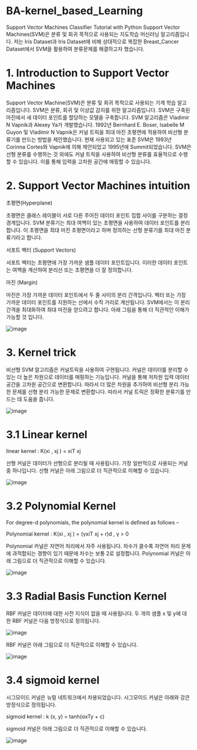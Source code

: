 # BA-kernel_based_Learning
Support Vector Machines Classifier Tutorial with Python 
Support Vector Machines(SVM)은 분류 및 회귀 목적으로 사용되는 지도학습 머신러닝 알고리즘입니다.
저는 Iris Dataset과 Iris Dataset에 비해 상대적으로 복잡한 Breast_Cancer Dataset에서 SVM을 활용하여 분류문제를 해결하고자 했습니다.
 
# 1. Introduction to Support Vector Machines
 
 Support Vector Machine(SVM)은 분류 및 회귀 목적으로 사용되는 기계 학습 알고리즘입니다. SVM은 분류, 회귀 및 이상값 감지를 위한 알고리즘입니다. SVM은 구축된 마진에서 새 데이터 포인트를 할당하는 모델을 구축합니다. SVM 알고리즘은 Vladimir N Vapnik과 Alexey Ya가 개발했습니다. 1992년 Bernhard E. Boser, Isabelle M Guyon 및 Vladimir N Vapnik은 커널 트릭을 최대 마진 초평면에 적용하여 비선형 분류기를 만드는 방법을 제안했습니다. 현재 사용되고 있는 표준 SVM은 1993년 Corinna Cortes와 Vapnik에 의해 제안되었고 1995년에 Summit되었습니다. SVM은 선형 분류를 수행하는 것 외에도 커널 트릭을 사용하여 비선형 분류를 효율적으로 수행할 수 있습니다. 이를 통해 입력을 고차원 공간에 매핑할 수 있습니다.
 
# 2. Support Vector Machines intuition
 
 초평면(Hyperplane) 
 
초평면은 클래스 레이블이 서로 다른 주어진 데이터 포인트 집합 사이를 구분하는 결정 경계입니다. SVM 분류기는 최대 여백이 있는 초평면을 사용하여 데이터 포인트를 분리합니다. 이 초평면을 최대 마진 초평면이라고 하며 정의하는 선형 분류기를 최대 마진 분류기라고 합니다. 
 
 서포트 벡터 (Support Vectors)
 
서포트 벡터는 초평면에 가장 가까운 샘플 데이터 포인트입니다. 이러한 데이터 포인트는 여백을 계산하여 분리선 또는 초평면을 더 잘 정의합니다. 
 
 마진 (Margin)
 
마진은 가장 가까운 데이터 포인트에서 두 줄 사이의 분리 간격입니다. 벡터 또는 가장 가까운 데이터 포인트를 지원하는 선에서 수직 거리로 계산됩니다. SVM에서는 이 분리 간격을 최대화하여 최대 마진을 얻으려고 합니다. 아래 그림을 통해 더 직관적인 이해가 가능할 것 입니다.

![image](https://user-images.githubusercontent.com/71392868/199665408-2e5979ec-832d-491c-a96a-617eabf4da94.png)

# 3. Kernel trick

비선형 SVM 알고리즘은 커널트릭을 사용하여 구현됩니다. 커널은 데이터를 분리할 수 있는 더 높은 차원으로 데이터를 매핑하는 기능입니다. 커널을 통해 저차원 입력 데이터 공간을 고차원 공간으로 변환합니다. 따라서 더 많은 차원을 추가하여 비선형 분리 가능한 문제를 선형 분리 가능한 문제로 변환합니다. 따라서 커널 트릭은 정확한 분류기를 만드는 데 도움을 줍니다.

![image](https://user-images.githubusercontent.com/71392868/199665787-89abeecf-ef77-454b-aa82-1aebb5adff9d.png)

# 3.1 Linear kernel

linear kernel : K(xi , xj ) = xiT xj

선형 커널은 데이터가 선형으로 분리될 때 사용됩니다. 가장 일반적으로 사용되는 커널 중 하나입니다. 
선형 커널은 아래 그림으로 더 직관적으로 이해할 수 있습니다. 

![image](https://user-images.githubusercontent.com/71392868/199666167-2e345a54-f85e-490c-857d-105e4830e340.png)

# 3.2 Polynomial Kernel

For degree-d polynomials, the polynomial kernel is defined as follows –

Polynomial kernel : K(xi , xj ) = (γxiT xj + r)d , γ > 0

Polynomial 커널은 자연어 처리에서 자주 사용됩니다. 
차수가 클수록 자연어 처리 문제에 과적합되는 경향이 있기 때문에 차수는 보통 2로 설정합니다. 
Polynomial 커널은 아래 그림으로 더 직관적으로 이해할 수 있습니다.

![image](https://user-images.githubusercontent.com/71392868/199666592-44488640-56ce-4e6d-aa4a-b63a067746dd.png)

# 3.3 Radial Basis Function Kernel

RBF 커널은 데이터에 대한 사전 지식이 없을 때 사용됩니다.
두 개의 샘플 x 및 y에 대한 RBF 커널은 다음 방정식으로 정의됩니다.

![image](https://user-images.githubusercontent.com/71392868/199666753-c78d7616-2987-4400-b2d0-6c1bfa49a7d7.png)

RBF 커널은 아래 그림으로 더 직관적으로 이해할 수 있습니다.

![image](https://user-images.githubusercontent.com/71392868/199667638-c8a6ec67-b525-41cd-9f5b-3e23c4cd6f22.png)



# 3.4 sigmoid kernel

시그모이드 커널은 뉴럴 네트워크에서 차용되었습니다.
시그모이드 커널은 아래와 강큰 방정식으로 정의됩니다.

sigmoid kernel : k (x, y) = tanh(αxTy + c)

sigmoid 커널은 아래 그림으로 더 직관적으로 이해할 수 있습니다.

![image](https://user-images.githubusercontent.com/71392868/199667505-bfd63e03-f3af-478c-b5c9-fcba597ff303.png)




